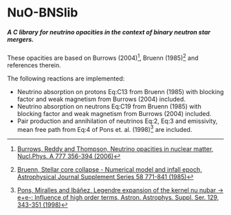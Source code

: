 # NuO-BNSlib

##### A C library for neutrino opacities in the context of binary neutron star mergers.

These opacities are based on Burrows (2004)[^fn1], Bruenn (1985)[^fn2] and references therein.

The following reactions are implemented:
- Neutrino absorption on protons Eq:C13 from Bruenn (1985) with blocking factor and weak magnetism from Burrows (2004) included.
- Neutrino absorption on neutrons Eq:C19 from Bruenn (1985) with blocking factor and weak magnetism from Burrows (2004) included.
- Pair production and annihilation of neutrinos Eq:2, Eq:3 and emissivity, mean free path from Eq:4 of Pons et. al. (1998)[^fn3] are included.

[^fn1]: [Burrows, Reddy and Thompson, Neutrino opacities in nuclear matter, Nucl.Phys. A 777 356-394 (2006)](https://doi.org/10.1016/j.nuclphysa.2004.06.012)
[^fn2]: [Bruenn, Stellar core collapse - Numerical model and infall epoch, Astrophysical Journal Supplement Series 58 771-841 (1985)](https://doi.org/10.1086/191056)
[^fn3]: [Pons, Miralles and Ibáñez, Legendre expansion of the kernel nu nubar -> e+e-: Influence of high order terms, Astron. Astrophys. Suppl. Ser. 129, 343-351 (1998)](https://doi.org/10.1051/aas:1998189)
